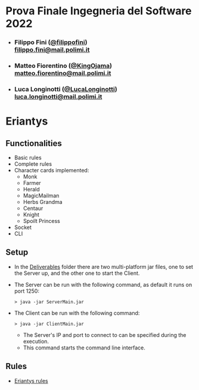 # Prova Finale Ingegneria del Software 2022

- ###  Filippo Fini  ([@filippofini](https://github.com/filippofini)) <br> filippo.fini@mail.polimi.it
- ###  Matteo Fiorentino ([@KingOjama](https://github.com/KingOjama)) <br> matteo.fiorentino@mail.polimi.it
- ###  Luca Longinotti ([@LucaLonginotti](https://github.com/luca-longinotti)) <br> luca.longinotti@mail.polimi.it

# Eriantys


## Functionalities

- Basic rules
- Complete rules
- Character cards implemented:
    - Monk
    - Farmer
    - Herald
    - MagicMailman
    - Herbs Grandma
    - Centaur
    - Knight
    - Spoilt Princess
- Socket
- CLI


## Setup

- In the [Deliverables](https://github.com/luca-longinotti/Ing-sw-22-23/tree/main/deliverables) folder there are two multi-platform jar files, one to set the Server up, and the other one to start the Client.

- The Server can be run with the following command, as default it runs on port 1250:
    ```shell
    > java -jar ServerMain.jar
    ```
    
    
- The Client can be run with the following command:
    ```shell
    > java -jar ClientMain.jar
    ```
    - The Server's IP and port to connect to can be specified during the execution.
    - This command starts the command line interface.

## Rules
 * [Eriantys rules](https://www.craniocreations.it/prodotto/eriantys)


